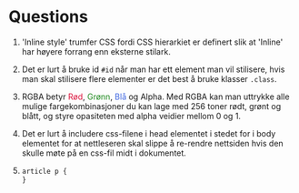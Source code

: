 # Questions

1. 'Inline style' trumfer CSS fordi CSS hierarkiet er definert slik at 'Inline' har høyere forrang enn eksterne stilark.

2. Det er lurt å bruke id `#id` når man har ett element man vil stilisere, hvis man skal stilisere flere elementer er det best å bruke klasser `.class`.

3. RGBA betyr <span style="color:crimson">Rød</span>, <span style="color:forestgreen">Grønn</span>, <span style="color:royalblue">Blå</span> og Alpha. Med RGBA kan man uttrykke alle mulige fargekombinasjoner du kan lage med 256 toner rødt, grønt og blått, og styre opasiteten med alpha veidier mellom 0 og 1.

4. Det er lurt å includere css-filene i head elementet i stedet for i body elementet for at nettleseren skal slippe å re-rendre nettsiden hvis den skulle møte på en css-fil midt i dokumentet.

5. ```css
   article p {
   }
   ```
